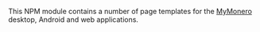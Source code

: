 This NPM module contains a number of page templates for the [MyMonero](https://mymonero.com) desktop, Android and web applications.